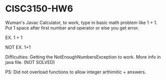 # CISC3150-HW6

Wuman's Javac Calculator, to work, type in basic math problem like 1 + 1. Put 1 space after first number and operator or else you get error. 

EX. 1 + 1

NOT EX. 1+1

Difficulties:  Getting the NotEnoughNumbersException to work. More info in java file. (NOT SOLVED)

PS: Did not overload functions to allow integer arthimitic + answers.
